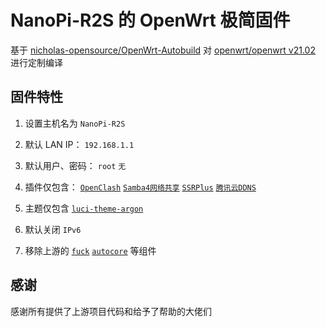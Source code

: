 # NanoPi-R2S 的 OpenWrt 极简固件

基于 [nicholas-opensource/OpenWrt-Autobuild](https://github.com/nicholas-opensource/OpenWrt-Autobuild/tree/main) 对 [openwrt/openwrt v21.02](https://github.com/openwrt/openwrt/tree/openwrt-21.02) 进行定制编译

## 固件特性

1. 设置主机名为 `NanoPi-R2S`

2. 默认 LAN IP： `192.168.1.1`

3. 默认用户、密码： `root` `无`

4. 插件仅包含： [`OpenClash`](https://github.com/vernesong/OpenClash) [`Samba4网络共享`](https://github.com/openwrt/luci/tree/master/applications/luci-app-samba4) [`SSRPlus`](https://github.com/fw876/helloworld) [`腾讯云DDNS`](https://github.com/msylgj/OpenWrt_luci-app/tree/main/luci-app-tencentddns)

7. 主题仅包含 [`luci-theme-argon`](https://github.com/jerrykuku/luci-theme-argon)

8. 默认关闭 `IPv6`

9. 移除上游的 [`fuck`](https://github.com/nicholas-opensource/OpenWrt-Autobuild/blob/main/PATCH/new/script/fuck) [`autocore`](https://github.com/immortalwrt/immortalwrt/tree/master/package/lean/autocore) 等组件

## 感谢

感谢所有提供了上游项目代码和给予了帮助的大佬们
